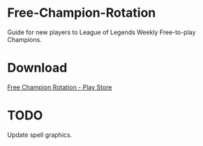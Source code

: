 # Free-Champion-Rotation
Guide for new players to League of Legends Weekly Free-to-play Champions.

# Download
[Free Champion Rotation - Play Store](https://play.google.com/store/apps/details?id=com.ssimunic.freechampionrotation)

# TODO
Update spell graphics.
